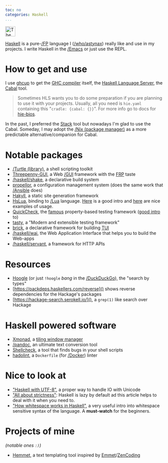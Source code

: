 ```yaml
---
toc: no
categories: Haskell
...
```


<img src="https://www.haskell.org/img/haskell-logo.svg" alt="The Haskell logo" style="height: 32px;">

[Haskell](https://www.haskell.org/) is a pure-[/FP]() language I ([/who/astynax]()) really like and use in my projects. I write Haskell in the [/Emacs]() or just use the REPL.

# How to get and use

I use [ghcup](https://www.haskell.org/ghcup/) to get the [GHC compiler](https://www.haskell.org/ghc/) itself, the [Haskell Language Server](https://github.com/haskell/haskell-language-server), the [Cabal](https://cabal.readthedocs.io) tool.

> Sometimes HLS wants you to do some preparation if you are planning to use it with your projects. Usually, all you need is `hie.yaml` containing this "`cradle: {cabal: {}}`". For more info go to docs for [hie-bios](https://github.com/mpickering/hie-bios#cabal).

In the past, I preferred the [Stack](https://docs.haskellstack.org) tool but nowadays I'm glad to use the Cabal. Someday, I may adopt the [/Nix (package manager)]() as a more predictable alternative/companion for Cabal.

# Notable packages

- [/Turtle (library)](), a shell scripting toolkit
- [Threepenny-GUI](https://wiki.haskell.org/Threepenny-gui), a Web [/GUI]() framework with the [FRP](https://en.wikipedia.org/wiki/Functional_reactive_programming) taste
- [/haskell/shake](), a declarative build system
- [propellor](https://propellor.branchable.com/), a configuration management system (does the same work that [/Ansible]() does)
- [Hakyll](https://jaspervdj.be/hakyll/), a static site generation framework
- [HsLua](https://hackage.haskell.org/package/hslua), binding to [/Lua]() language. [Here](https://hslua.github.io/santas-little-lua-scripts.html) is a good intro and [here](https://github.com/hslua/hslua-examples) are nice examples of usage.
- [QuickCheck](https://hackage.haskell.org/package/QuickCheck), the [famous](https://en.wikipedia.org/wiki/QuickCheck) property-based testing framework ([good intro](https://jesper.sikanda.be/posts/quickcheck-intro.html) to)
- [tasty](https://github.com/feuerbach/tasty), a "Modern and extensible testing framework"
- [brick](https://hackage.haskell.org/package/brick), a declarative framework for building [TUI](https://en.wikipedia.org/wiki/Text-based_user_interface)
- [/haskell/wai](), the Web Application Interface that helps you to build the Web-apps
- [/haskell/servant](), a framework for HTTP APIs

# Resources

- [Hoogle](https://hoogle.haskell.org/) (or just `!hoogle` *bang* in the [/DuckDuckGo]()), the "search by types"
- [https://packdeps.haskellers.com/reverse]() shows reverse dependencies for the Hackage's packages
- [https://hackage-search.serokell.io/](), a `grep(1)` like search over Hackage

# Haskell powered software

- [Xmonad](https://xmonad.org/), a [tiling window manager](https://en.wikipedia.org/wiki/Tiling_window_manager) 
- [/pandoc](), an ultimate text conversion tool
- [Shellcheck](https://www.shellcheck.net/), a tool that finds bugs in your shell scripts
- [hadolint](https://github.com/hadolint/hadolint), a `Dockerfile` (for [/Docker]()) linter

# Nice to look at

- ["Haskell with UTF-8"](https://serokell.io/blog/haskell-with-utf8), a proper way to handle IO with Unicode
- ["All about strictness"](https://www.fpcomplete.com/haskell/tutorial/all-about-strictness/): Haskell is lazy by default ad this article helps to deal with it when you need to.
- ["How whitespace works in Haskell"](https://www.youtube.com/watch?v=uKpPJV0hhCY), a very useful intro into whitespace sensitive syntax of the language. A **must-watch** for the beginners.

# Projects of mine

*(notable ones `:)`)*

- [Hemmet](https://github.com/astynax/hemmet), a text templating tool inspired by [Emmet](https://emmet.io/)/[ZenCoding](https://www.456bereastreet.com/archive/200909/write_html_and_css_quicker_with_with_zen_coding/)